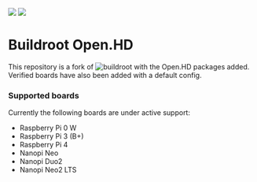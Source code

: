 ![](https://github.com/RespawnDespair/buildroot-openhd/workflows/Fill%20Current%20Release/badge.svg)
![](https://github.com/RespawnDespair/buildroot-openhd/workflows/CI/badge.svg)

# Buildroot Open.HD
This repository is a fork of ![buildroot](https://github.com/buildroot/buildroot) with the Open.HD packages added. Verified boards have also been added with a default config.

### Supported boards
Currently the following boards are under active support:

- Raspberry Pi 0 W
- Raspberry Pi 3 (B+)
- Raspberry Pi 4
- Nanopi Neo
- Nanopi Duo2
- Nanopi Neo2 LTS
